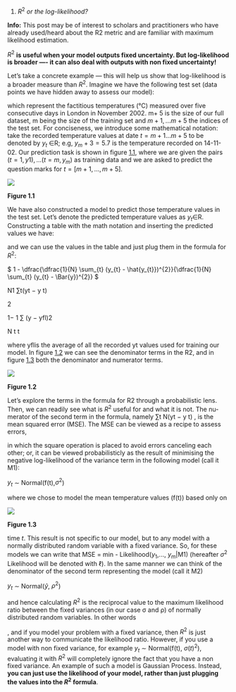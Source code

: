 <style TYPE="text/css">
code.has-jax {font: inherit; font-size: 100%; background: inherit; border: inherit;}
</style>
<script type="text/x-mathjax-config">
MathJax.Hub.Config({
    tex2jax: {
        inlineMath: [['$','$'], ['\\(','\\)']],
        skipTags: ['script', 'noscript', 'style', 'textarea', 'pre'] // removed 'code' entry
    }
});
MathJax.Hub.Queue(function() {
    var all = MathJax.Hub.getAllJax(), i;
    for(i = 0; i < all.length; i += 1) {
        all[i].SourceElement().parentNode.className += ' has-jax';
    }
});
</script>
<script type="text/javascript" src="https://cdnjs.cloudflare.com/ajax/libs/mathjax/2.7.4/MathJax.js?config=TeX-AMS_HTML-full"></script>




1. $R^2$ *or the log-likelihood?*


**Info:** This post may be of interest to scholars and practitioners who have already used/heard about the R2 metric and are familiar with maximum likelihood estimation.

$R^2$ **is useful when your model outputs fixed uncertainty. But log-likelihood is broader —- it can also deal with outputs with non fixed uncertainty!**

Let’s take a concrete example — this will help us show that log-likelihood is a broader measure than $R^2$. Imagine we have the following test set (data points we have hidden away to assess our model):


which represent the factitious temperatures (°C) measured over five consecutive days in London in November 2002. m+ 5 is the size of our full dataset, m being the size of the training set and $m+1,... m+5$ the indices of the test set. For conciseness, we introduce some mathematical notation: take the recorded temperature values at date $t = m+1...m+5$ to be denoted by $y_t$ ∈R; e.g, $y_m+3 = 5.7$ is the temperature recorded on 14-11-02. Our prediction task is shown in figure [1.1](#_page1_x110.55_y92.49), where we are given the pairs $(t = 1,y1),...(t = m,y_m)$ as training data and we are asked to predict the question marks for $t = [m+1,..., m+5]$.

![](Aspose.Words.4d1b0535-6bb4-4c0b-96f2-44ffaf52ae9c.003.png)

**Figure 1.1**

We have also constructed a model to predict those temperature values in the test set. Let’s denote the predicted temperature values as $y_t$∈R. Constructing a table with the math notation and inserting the predicted values we have:


and we can use the values in the table and just plug them in the formula for $R^2$:

$
 1 - \dfrac{\dfrac{1}{N} \sum_{t} (y_{t} - \hat{y_{t}})^{2}}{\dfrac{1}{N} \sum_{t} (y_{t} - \Bar{y})^{2}} 
$

N1 ∑t(yt − y t)

2

1− 1 ∑ (y − yfl)2

N t t

where yflis the average of all the recorded yt values used for training our model. In figure [1.2](#_page2_x110.55_y176.62) we can see the denominator terms in the R2, and in figure [1.3](#_page3_x110.55_y34.85) both the denominator and numerator terms.

![](Aspose.Words.4d1b0535-6bb4-4c0b-96f2-44ffaf52ae9c.005.png)

**Figure 1.2**

Let’s explore the terms in the formula for R2 through a probabilistic lens. Then, we can readily see what is $R^2$ useful for and what it is not. The nu-merator of the second term in the formula, namely ∑t N(yt − y t) , is the mean squared error (MSE). The MSE can be viewed as a recipe to assess errors,

in which the square operation is placed to avoid errors canceling each other; or, it can be viewed probabilisticly as the result of minimising the negative log-likelihood of the variance term in the following model (call it M1):

$y_t$ ∼ Normal(f(t),$σ^2$)

where we chose to model the mean temperature values (f(t)) based only on

![](Aspose.Words.4d1b0535-6bb4-4c0b-96f2-44ffaf52ae9c.006.png)

**Figure 1.3**

time $t$. This result is not specific to our model, but to any model with a normally distributed random variable with a fixed variance. So, for these models we can write that MSE = min - Likelihood($y_1$,..., $y_m$|M1) (hereafter $σ^2$ Likelihood will be denoted with ℓ). In the same manner we can think of the denominator of the second term representing the model (call it M2)

$y_t$  ∼ Normal($\hat{y}$, $ρ^2$)


and hence calculating $R^2$ is the reciprocal value to the maximum likelihood ratio between the fixed variances (in our case σ and ρ) of normally distributed random variables. In other words



, and if you model your problem with a fixed variance, then $R^2$ is just another way to communicate the likelihood ratio. However, if you use a model with non fixed variance, for example $y_t$ ∼ Normal(f(t), $σ(t)^2$), evaluating it with $R^2$ will completely ignore the fact that you have a non fixed variance. An example of such a model is Gaussian Process. Instead, **you can just use the likelihood of your model, rather than just plugging the values into the $R^2$ formula**.
